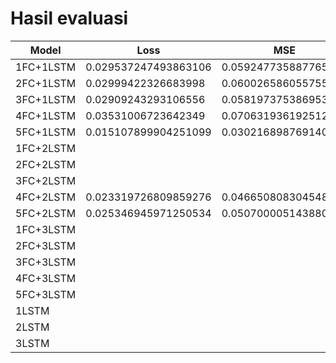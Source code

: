 # Hasil evaluasi


Model | Loss | MSE | Muter | Muter reversed | zig-zag | zig-zag reversed
--- | --- | --- | --- | --- | --- | ---
1FC+1LSTM | 0.029537247493863106 | 0.059247735887765884 | 0.679598867893219 |  | 0.6771500706672668 |
2FC+1LSTM | 0.02999422326683998 | 0.060026586055755615 | 0.7726032733917236 |  | 0.7726032733917236 |
3FC+1LSTM | 0.02909243293106556 | 0.058197375386953354 | 0.5189220905303955 | 0.719663679599762 | 1.0876166820526123 | 0.6848082542419434
4FC+1LSTM | 0.03531006723642349 | 0.07063193619251251 | 0.4623756408691406 | 0.6816038489341736 | 0.8425250053405762 | 0.6714862585067749
5FC+1LSTM | 0.015107899904251099 | 0.030216898769140244 | 0.502934992313385 | 0.6567833423614502 | 0.9907646775245667 | 0.5997287631034851
1FC+2LSTM |  |  |  |  |  |
2FC+2LSTM |  |  |  |  |  |
3FC+2LSTM |  |  |  |  |  | 
4FC+2LSTM | 0.023319726809859276 | 0.046650808304548264 | 0.7940738201141357 | 0.6585590839385986 | 0.7487624287605286 | 0.7138916850090027
5FC+2LSTM | 0.025346945971250534 | 0.050700005143880844 | 0.49428480863571167 | 0.5750597715377808 | 0.9913788437843323 | 0.7075006365776062
1FC+3LSTM |  |  |  |  |  | 
2FC+3LSTM |  |  |  |  |  | 
3FC+3LSTM |  |  |  |  |  | 
4FC+3LSTM |  |  |  |  |  | 
5FC+3LSTM |  |  |  |  |  | 
1LSTM |  |  |  |  |  | 
2LSTM |  |  |  |  |  | 
3LSTM |  |  |  |  |  | 
